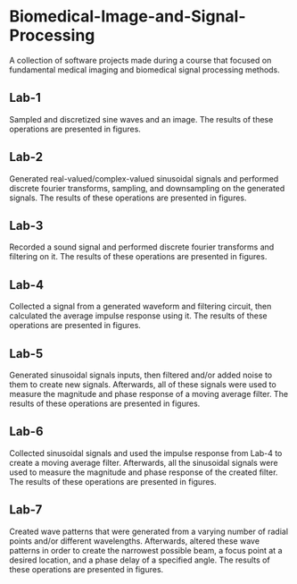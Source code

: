 # Biomedical-Image-and-Signal-Processing
A collection of software projects made during a course that focused on fundamental medical imaging and biomedical signal processing methods. 

## Lab-1 
Sampled and discretized sine waves and an image. The results of these operations are presented in figures. 

## Lab-2
Generated real-valued/complex-valued sinusoidal signals and performed discrete fourier transforms, sampling, and downsampling on the generated signals. The results of these operations are presented in figures. 

## Lab-3
Recorded a sound signal and performed discrete fourier transforms and filtering on it. The results of these operations are presented in figures. 

## Lab-4
Collected a signal from a generated waveform and filtering circuit, then calculated the average impulse response using it. The results of these operations are presented in figures. 

## Lab-5
Generated sinusoidal signals inputs, then filtered and/or added noise to them to create new signals. Afterwards, all of these signals were used to measure the magnitude and phase response of a moving average filter. The results of these operations are presented in figures. 

## Lab-6
Collected sinusoidal signals and used the impulse response from Lab-4 to create a moving average filter. Afterwards, all the sinusoidal signals were used to measure the magnitude and phase response of the created filter. The results of these operations are presented in figures. 

## Lab-7
Created wave patterns that were generated from a varying number of radial points and/or different wavelengths. Afterwards, altered these wave patterns in order to create the narrowest possible beam, a focus point at a desired location, and a phase delay of a specified angle. The results of these operations are presented in figures. 
